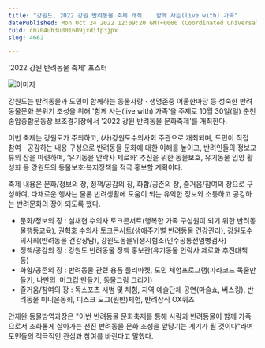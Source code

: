 ```yaml
---
title: "강원도, 2022 강원 반려동물 축제 개최... 함께 사는(live with) 가족"
datePublished: Mon Oct 24 2022 12:09:20 GMT+0000 (Coordinated Universal Time)
cuid: cm704uh3u001609jxdifp3jpx
slug: 4662

---
```



'2022 강원 반려동물 축제' 포스터

![이미지](https://cdn.hashnode.com/res/hashnode/image/upload/v1739257224938/a41ed525-74f7-4a68-a548-c343de41c5a4.png)

강원도는 반려동물과 도민이 함께하는 동물사랑ㆍ생명존중 어울한마당 등 성숙한 반려동물문화 분위기 조성을 위해 '함께 사는(live with) 가족'을 주제로 10월 30일(일) 춘천 송암종합운동장 보조경기장에서 '2022 강원 반려동물 문화축제'를 개최한다.

이번 축제는 강원도가 주최하고, (사)강원도수의사회 주관으로 개최되며, 도민이 직접 참여ㆍ공감하는 내용 구성으로 반려동물 문화에 대한 이해를 높이고, 반려인들의 정보교류의 장을 마련하며, ‘유기동물 안락사 제로화’ 추진을 위한 동물보호, 유기동물 입양 활성화 등 강원도의 동물보호·복지정책을 적극 홍보할 계획이다.

축제 내용은 문화/정보의 장, 정책/공감의 장, 화합/공존의 장, 즐거움/참여의 장으로 구성하여, 다채로운 행사는 물론 반려생활에 도움이 되는 유익한 정보와 소통하고 공감하는 반려문화의 장이 되도록 했다.

- 문화/정보의 장 : 설채현 수의사 토크콘서트(행복한 가족 구성원이 되기 위한 반려동물행동교육), 권혁호 수의사 토크콘서트(생애주기별 반려동물 건강관리), 강원도수의사회(반려동물 건강상담), 강원도동물위생시험소(인수공통전염병검사)
- 정책/공감의 장 : 강원도 반려동물 정책 홍보관(유기동물 안락사 제로화 추진대책 등)
- 화합/공존의 장 : 반려동물 관련 용품 플리마켓, 도민 체험프로그램(파라코드 목줄만들기, 나만의  머그컵 만들기, 동물그림 그리기)
- 즐거움/참여의 장 : 독스포츠 시범 및 체험, 지역 예술단체 공연(마술쇼, 버스킹), 반려동물 미니운동회, 디스크 도그(원반)체험, 반려상식 OX퀴즈

안재완 동물방역과장은 "이번 반려동물 문화축제를 통해 사람과 반려동물이 함께 가족으로서 조화롭게 살아가는 선진 반려동물 문화 조성을 앞당기는 계기가 될 것이다"라며 도민들의 적극적인 관심과 참여를 바란다고 말했다.